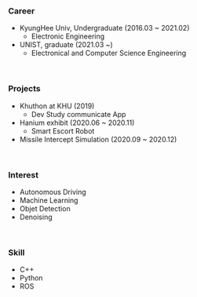 ### Career

- KyungHee Univ, Undergraduate (2016.03 ~ 2021.02)
  - Electronic Engineering
- UNIST, graduate (2021.03 ~)
  - Electronical and Computer Science Engineering
<br>

### Projects

- Khuthon at KHU (2019)
  - Dev Study communicate App
- Hanium exhibit (2020.06 ~ 2020.11)
  - Smart Escort Robot
- Missile Intercept Simulation (2020.09 ~ 2020.12)
<br>

### Interest
- Autonomous Driving
- Machine Learning
- Objet Detection 
- Denoising
<br>

### Skill
- C++
- Python
- ROS
<br>
